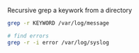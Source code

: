 Recursive grep a keywork from a directory

```bash
grep -r KEYWORD /var/log/message

# find errors
grep -r -i error /var/log/syslog 
```
